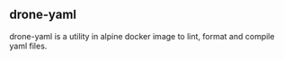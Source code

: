 ## drone-yaml
drone-yaml is a utility in alpine docker image to lint, format and compile yaml files.
